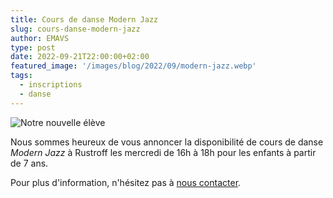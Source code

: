 ```yaml
---
title: Cours de danse Modern Jazz
slug: cours-danse-modern-jazz
author: EMAVS
type: post
date: 2022-09-21T22:00:00+02:00
featured_image: '/images/blog/2022/09/modern-jazz.webp'
tags:
  - inscriptions
  - danse
---
```


![Notre nouvelle élève](/images/blog/2022/09/modern-jazz.webp)

Nous sommes heureux de vous annoncer la disponibilité de cours de danse
_Modern Jazz_ à Rustroff les mercredi de 16h à 18h pour les enfants à partir de 7 ans.

Pour plus d'information, n'hésitez pas à [nous contacter](/contact).
